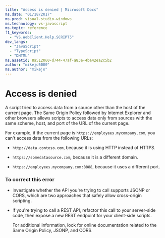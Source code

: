 ```yaml
---
title: "Access is denied | Microsoft Docs"
ms.date: "01/18/2017"
ms.prod: visual-studio-windows
ms.technology: vs-javascript
ms.topic: reference
f1_keywords: 
  - "VS.WebClient.Help.SCRIPT5"
dev_langs: 
  - "JavaScript"
  - "TypeScript"
  - "DHTML"
ms.assetid: 8a512060-d744-47af-a83e-4ba42ea2c5b2
author: "mikejo5000"
ms.author: "mikejo"
---
```

# Access is denied
A script tried to access data from a source other than the host of the current page. The Same Origin Policy followed by Internet Explorer and other browsers allows scripts to access data only from sources with the same scheme, host, and port of the URL of the current page.  
  
 For example, if the current page is `https://employees.mycompany.com`, you can't access data from the following URLs:  
  
-   `http://data.contoso.com`, because it is using HTTP instead of HTTPS.  
  
-   `https://somedatasource.com`, because it is a different domain.  
  
-   `https://employees.mycompany.com:8888`, because it uses a different port.  
  
### To correct this error  
  
-   Investigate whether the API you're trying to call supports JSONP or CORS, which are two approaches that safely allow cross-origin scripting.  
  
-   If you're trying to call a REST API, refactor this call to your server-side code, then expose a new REST endpoint for your client-side scripts.  
  
     For additional information, look for online documentation related to the Same Origin Policy, JSONP, and CORS.
